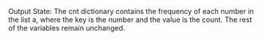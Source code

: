 Output State: The cnt dictionary contains the frequency of each number in the list a, where the key is the number and the value is the count. The rest of the variables remain unchanged.